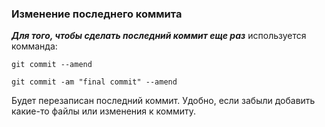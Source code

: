 ### Изменение последнего коммита

***Для того, чтобы сделать последний коммит еще раз*** используется комманда:
```
git commit --amend
```
```
git commit -am "final commit" --amend
```
Будет перезаписан последний коммит. Удобно, если забыли добавить какие-то файлы или изменения к коммиту.
